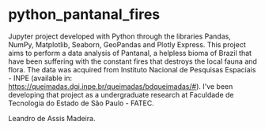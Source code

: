 # python_pantanal_fires

Jupyter project developed with Python through the libraries Pandas, NumPy, Matplotlib, Seaborn, GeoPandas and Plotly Express. 
This project aims to perform a data analysis of Pantanal, a helpless bioma of Brazil that have been suffering with the constant fires that destroys the local fauna and flora.
The data was acquired from Instituto Nacional de Pesquisas Espaciais - INPE (available in: https://queimadas.dgi.inpe.br/queimadas/bdqueimadas/#).
I've been developing that project as a undergraduate research at Faculdade de Tecnologia do Estado de São Paulo - FATEC.

Leandro de Assis Madeira.
